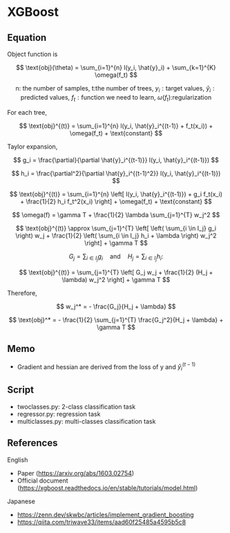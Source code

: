 # XGBoost
## Equation
Object function is


$$
\text{obj}(\theta) = \sum_{i=1}^{n} l(y_i, \hat{y}_i) +  \sum_{k=1}^{K} \omega(f_t)
$$

$$
\text{n: the number of samples, t:the number of trees, }
y_i: \text{target values, } 
\hat{y}_i: \text{predicted values, }
f_t: \text{function we need to learn, }
\omega(f_t) \text{:regularization}
$$


For each tree,


$$
\text{obj}^{(t)} = \sum_{i=1}^{n} l(y_i, \hat{y}_i^{(t-1)} + f_t(x_i)) + \omega(f_t) + \text{constant}
$$


Taylor expansion,


$$
g_i = \frac{\partial}{\partial \hat{y}_i^{(t-1)}} l(y_i, \hat{y}_i^{(t-1)})
$$

$$
h_i = \frac{\partial^2}{\partial \hat{y}_i^{(t-1)^2}} l(y_i, \hat{y}_i^{(t-1)})
$$


$$
\text{obj}^{(t)} = \sum_{i=1}^{n} \left[ l(y_i, \hat{y}_i^{(t-1)}) + g_i f_t(x_i) + \frac{1}{2} h_i f_t^2(x_i) \right] + \omega(f_t) + \text{constant}
$$

$$
\omega(f) = \gamma T + \frac{1}{2} \lambda \sum_{j=1}^{T} w_j^2
$$

$$
\text{obj}^{(t)} \approx \sum_{j=1}^{T} \left[ \left( \sum_{i \in I_j} g_i \right) w_j + \frac{1}{2} \left( \sum_{i \in I_j} h_i + \lambda \right) w_j^2 \right] + \gamma T
$$


$$
G_j = \sum_{i \in I_j} g_i \quad \text{and} \quad H_j = \sum_{i \in I_j} h_i:
$$

$$
\text{obj}^{(t)} = \sum_{j=1}^{T} \left[ G_j w_j + \frac{1}{2} (H_j + \lambda) w_j^2 \right] + \gamma T
$$

Therefore,

$$
w_j^* = - \frac{G_j}{H_j + \lambda}
$$

$$
\text{obj}^* = - \frac{1}{2} \sum_{j=1}^{T} \frac{G_j^2}{H_j + \lambda} + \gamma T
$$

## Memo
- Gradient and hessian are derived from the loss of y and $\hat{y}_i^{(t-1)}$

## Script
- twoclasses.py: 2-class classification task
- regressor.py: regression task
- multiclasses.py: multi-classes classification task

## References
English
- Paper (https://arxiv.org/abs/1603.02754)
- Official document (https://xgboost.readthedocs.io/en/stable/tutorials/model.html)

Japanese
- https://zenn.dev/skwbc/articles/implement_gradient_boosting
- https://qiita.com/triwave33/items/aad60f25485a4595b5c8